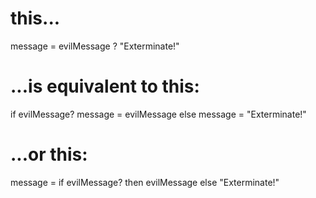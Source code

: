 # this...
message = evilMessage ? "Exterminate!"

# ...is equivalent to this:
if evilMessage?
   message = evilMessage
else
   message = "Exterminate!"

# ...or this:
message = if evilMessage? then evilMessage else "Exterminate!"
